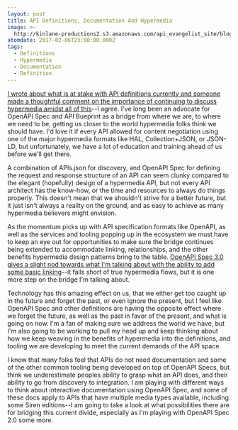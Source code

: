 ```yaml
---
layout: post
title: API Definitions, Documentation And Hypermedia
image: >-
  http://kinlane-productions2.s3.amazonaws.com/api_evangelist_site/blog/swingingbridge_blue_circuit.jpg
atomdate: 2017-02-06T23:00:00.000Z
tags:
  - Definitions
  - Hypermedia
  - Documentation
  - Definition
---
```

[I wrote about what is at stake with API definitions currently and someone made a thoughtful comment on the importance of continuing to discuss hypermedia amidst all of this](https://apievangelist.com/2017/01/25/what-is-at-stake-with-api-definitions-at-the-moment/#comment-3128000440)\--I agree. I've long been an advocate for OpenAPI Spec and API Bueprint as a bridge from where we are, to where we need to be, getting us closer to the world hypermedia folks think we should have. I'd love it if every API allowed for content negotiation using one of the major hypermedia formats like HAL, Collection+JSON, or JSON-LD, but unfortunately, we have a lot of education and training ahead of us before we'll get there.

A combination of APIs.json for discovery, and OpenAPI Spec for defining the request and response structure of an API can seem clunky compared to the elegant (hopefully) design of a hypermedia API, but not every API architect has the know-how, or the time and resources to always do things properly. This doesn't mean that we shouldn't strive for a better future, but it just isn't always a reality on the ground, and as easy to achieve as many hypermedia believers might envision.

As the momentum picks up with API specification formats like OpenAPI, as well as the services and tooling popping up in the ecosystem we must have to keep an eye out for opportunities to make sure the bridge continues being extended to accommodate linking, relationships, and the other benefits hypermedia design patterns bring to the table. [OpenAPI Spec 3.0 gives a slight nod towards what I'm talking about with the ability to add some basic linking](http://apievangelist.com/2017/01/25/the-openapi-specification-version-30-highlights/)\--it falls short of true hypermedia flows, but it is one more step on the bridge I'm talking about.

Technology has this amazing effect on us, that we either get too caught up in the future and forget the past, or even ignore the present, but I feel like OpenAPI Spec and other definitions are having the opposite effect where we forget the future, as well as the past in favor of the present, and what is going on now. I'm a fan of making sure we address the world we have, but I'm also going to be working to pull my head up and keep thinking about how we keep weaving in the benefits of hypermedia into the definitions, and tooling we are developing to meet the current demands of the API space.

I know that many folks feel that APIs do not need documentation and some of the other common tooling being developed on top of OpenAPI Specs, but think we underestimate peoples ability to grasp what an API does, and their ability to go from discovery to integration. I am playing with different ways to think about interactive documentation using OpenAPI Spec, and some of these docs apply to APIs that have multiple media types available, including some Siren editions--I am going to take a look at what possibilities there are for bridging this current divide, especially as I'm playing with OpenAPI Spec 2.0 some more.